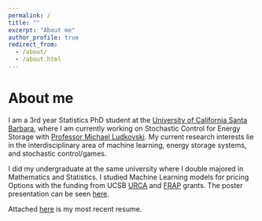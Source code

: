 ```yaml
---
permalink: /
title: ""
excerpt: "About me"
author_profile: true
redirect_from: 
  - /about/
  - /about.html
---
```




About me
======
I am a 3rd year Statistics PhD student at the [University of California Santa Barbara](https://www.ucsb.edu), where I am currently working on Stochastic Control for Energy Storage with [Professor Michael Ludkovski](https://ludkovski.pstat.ucsb.edu). My current research interests lie in the interdisciplinary area of machine learning, energy storage systems, and stochastic control/games.  

I did my undergraduate at the same university where I double majored in Mathematics and Statistics. I studied Machine Learning models for pricing Options with the funding from UCSB [URCA](https://urca.ucsb.edu) and [FRAP](https://urca.ucsb.edu/frap) grants. The poster presentation can be seen [here](https://www.researchgate.net/publication/351945890_Can_Machine_Learning_Models_Price_Options). 

Attached [here](https://drive.google.com/file/d/1QG9sgBt83Uv2jiNKIb0vsRBhfUFb2zAA/view?usp=share_link) is my most recent resume. 
 
